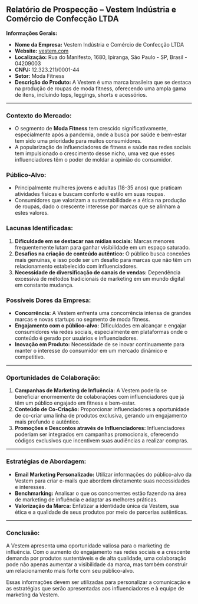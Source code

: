 ## Relatório de Prospecção – Vestem Indústria e Comércio de Confecção LTDA

**Informações Gerais:**
- **Nome da Empresa:** Vestem Indústria e Comércio de Confecção LTDA
- **Website:** [vestem.com](https://vestem.com)
- **Localização:** Rua do Manifesto, 1680, Ipiranga, São Paulo - SP, Brasil - 04209003
- **CNPJ:** 12.323.211/0001-44
- **Setor:** Moda Fitness
- **Descrição do Produto:** A Vestem é uma marca brasileira que se destaca na produção de roupas de moda fitness, oferecendo uma ampla gama de itens, incluindo tops, leggings, shorts e acessórios.

---

### Contexto do Mercado:
- O segmento de **Moda Fitness** tem crescido significativamente, especialmente após a pandemia, onde a busca por saúde e bem-estar tem sido uma prioridade para muitos consumidores.
- A popularização de influenciadores de fitness e saúde nas redes sociais tem impulsionado o crescimento desse nicho, uma vez que esses influenciadores têm o poder de moldar a opinião do consumidor.
  
### Público-Alvo:
- Principalmente mulheres jovens e adultas (18-35 anos) que praticam atividades físicas e buscam conforto e estilo em suas roupas.
- Consumidores que valorizam a sustentabilidade e a ética na produção de roupas, dado o crescente interesse por marcas que se alinham a estes valores.
  
### Lacunas Identificadas:
1. **Dificuldade em se destacar nas mídias sociais:** Marcas menores frequentemente lutam para ganhar visibilidade em um espaço saturado.
2. **Desafios na criação de conteúdo autêntico:** O público busca conexões mais genuínas, e isso pode ser um desafio para marcas que não têm um relacionamento estabelecido com influenciadores.
3. **Necessidade de diversificação de canais de vendas:** Dependência excessiva de métodos tradicionais de marketing em um mundo digital em constante mudança.

### Possíveis Dores da Empresa:
- **Concorrência:** A Vestem enfrenta uma concorrência intensa de grandes marcas e novas startups no segmento de moda fitness.
- **Engajamento com o público-alvo:** Dificuldades em alcançar e engajar consumidores via redes sociais, especialmente em plataformas onde o conteúdo é gerado por usuários e influenciadores.
- **Inovação em Produto:** Necessidade de se inovar continuamente para manter o interesse do consumidor em um mercado dinâmico e competitivo.

---

### Oportunidades de Colaboração:
1. **Campanhas de Marketing de Influência:** A Vestem poderia se beneficiar enormemente de colaborações com influenciadores que já têm um público engajado em fitness e bem-estar.
2. **Conteúdo de Co-Criação:** Proporcionar influenciadores a oportunidade de co-criar uma linha de produtos exclusiva, gerando um engajamento mais profundo e autêntico.
3. **Promoções e Descontos através de Influenciadores:** Influenciadores poderiam ser integrados em campanhas promocionais, oferecendo códigos exclusivos que incentivem suas audiências a realizar compras.

---

### Estratégias de Abordagem:
- **Email Marketing Personalizado:** Utilizar informações do público-alvo da Vestem para criar e-mails que abordem diretamente suas necessidades e interesses.
- **Benchmarking:** Analisar o que os concorrentes estão fazendo na área de marketing de influência e adaptar as melhores práticas.
- **Valorização da Marca:** Enfatizar a identidade única da Vestem, sua ética e a qualidade de seus produtos por meio de parcerias autênticas.

---

### Conclusão:
A Vestem apresenta uma oportunidade valiosa para o marketing de influência. Com o aumento do engajamento nas redes sociais e a crescente demanda por produtos sustentáveis e de alta qualidade, uma colaboração pode não apenas aumentar a visibilidade da marca, mas também construir um relacionamento mais forte com seu público-alvo.

Essas informações devem ser utilizadas para personalizar a comunicação e as estratégias que serão apresentadas aos influenciadores e à equipe de marketing da Vestem.